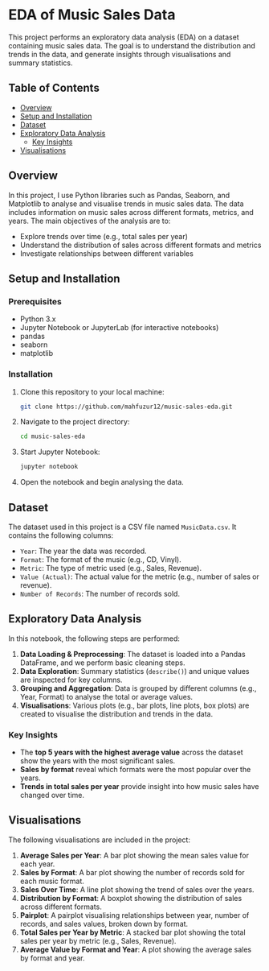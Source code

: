 # EDA of Music Sales Data

This project performs an exploratory data analysis (EDA) on a dataset containing music sales data. The goal is to understand the distribution and trends in the data, and generate insights through visualisations and summary statistics.

## Table of Contents

- [Overview](#overview)
- [Setup and Installation](#setup-and-installation)
- [Dataset](#dataset)
- [Exploratory Data Analysis](#exploratory-data-analysis)
  - [Key Insights](#key-insights)
- [Visualisations](#visualisations)

## Overview

In this project, I use Python libraries such as Pandas, Seaborn, and Matplotlib to analyse and visualise trends in music sales data. The data includes information on music sales across different formats, metrics, and years. The main objectives of the analysis are to:

- Explore trends over time (e.g., total sales per year)
- Understand the distribution of sales across different formats and metrics
- Investigate relationships between different variables

## Setup and Installation

### Prerequisites

- Python 3.x
- Jupyter Notebook or JupyterLab (for interactive notebooks)
- pandas
- seaborn
- matplotlib

### Installation

1. Clone this repository to your local machine:
   ```bash
   git clone https://github.com/mahfuzur12/music-sales-eda.git
   ```

2. Navigate to the project directory:
   ```bash
   cd music-sales-eda
   ```

3. Start Jupyter Notebook:
   ```bash
   jupyter notebook
   ```

4. Open the notebook and begin analysing the data.

## Dataset

The dataset used in this project is a CSV file named `MusicData.csv`. It contains the following columns:

- `Year`: The year the data was recorded.
- `Format`: The format of the music (e.g., CD, Vinyl).
- `Metric`: The type of metric used (e.g., Sales, Revenue).
- `Value (Actual)`: The actual value for the metric (e.g., number of sales or revenue).
- `Number of Records`: The number of records sold.

## Exploratory Data Analysis

In this notebook, the following steps are performed:

1. **Data Loading & Preprocessing**: The dataset is loaded into a Pandas DataFrame, and we perform basic cleaning steps.
2. **Data Exploration**: Summary statistics (`describe()`) and unique values are inspected for key columns.
3. **Grouping and Aggregation**: Data is grouped by different columns (e.g., Year, Format) to analyse the total or average values.
4. **Visualisations**: Various plots (e.g., bar plots, line plots, box plots) are created to visualise the distribution and trends in the data.

### Key Insights

- The **top 5 years with the highest average value** across the dataset show the years with the most significant sales.
- **Sales by format** reveal which formats were the most popular over the years.
- **Trends in total sales per year** provide insight into how music sales have changed over time.

## Visualisations

The following visualisations are included in the project:

1. **Average Sales per Year**: A bar plot showing the mean sales value for each year.
2. **Sales by Format**: A bar plot showing the number of records sold for each music format.
3. **Sales Over Time**: A line plot showing the trend of sales over the years.
4. **Distribution by Format**: A boxplot showing the distribution of sales across different formats.
5. **Pairplot**: A pairplot visualising relationships between year, number of records, and sales values, broken down by format.
6. **Total Sales per Year by Metric**: A stacked bar plot showing the total sales per year by metric (e.g., Sales, Revenue).
7. **Average Value by Format and Year**: A plot showing the average sales by format and year.